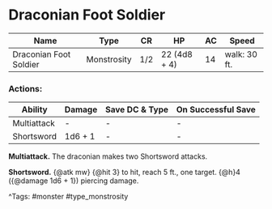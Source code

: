 # Draconian Foot Soldier

| Name | Type | CR | HP | AC | Speed |
|------|------|----|----|----|-------|
| Draconian Foot Soldier | Monstrosity | 1/2 | 22 (4d8 + 4) | 14 | walk: 30 ft. |

### Actions:

| Ability | Damage | Save DC & Type | On Successful Save |
|---------|--------|----------------|--------------------|
| Multiattack | - | - | - |
| Shortsword | 1d6 + 1 | - | - |


**Multiattack.** The draconian makes two Shortsword attacks.

**Shortsword.** {@atk mw} {@hit 3} to hit, reach 5 ft., one target. {@h}4 ({@damage 1d6 + 1}) piercing damage.

^Tags: #monster #type_monstrosity